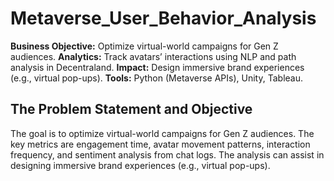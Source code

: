 # Metaverse_User_Behavior_Analysis

**Business Objective:** Optimize virtual-world campaigns for Gen Z audiences.
**Analytics:** Track avatars’ interactions using NLP and path analysis in Decentraland.
**Impact:** Design immersive brand experiences (e.g., virtual pop-ups).
**Tools:** Python (Metaverse APIs), Unity, Tableau.

## The Problem Statement and Objective
The goal is to optimize virtual-world campaigns for Gen Z audiences. The key metrics are engagement time, avatar movement patterns, interaction frequency, and sentiment analysis from chat logs. The analysis can assist in designing immersive brand experiences (e.g., virtual pop-ups).

